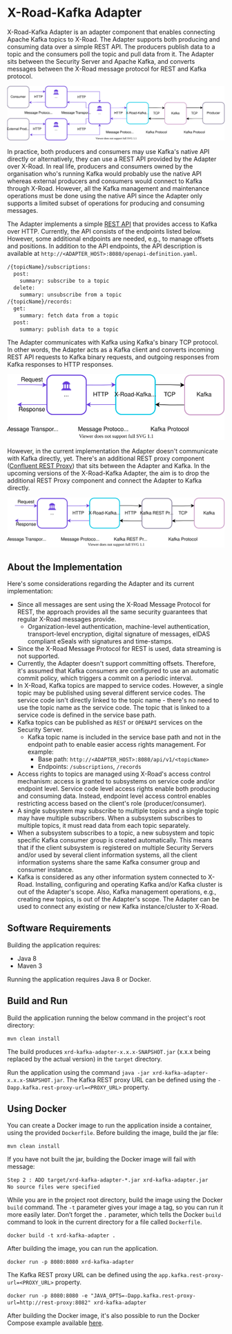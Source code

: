 # X-Road-Kafka Adapter

X-Road-Kafka Adapter is an adapter component that enables connecting Apache Kafka topics to X-Road. The Adapter 
supports both producing and consuming data over a simple REST API. The producers publish data to a topic and the consumers
poll the topic and pull data from it. The Adapter sits between the Security Server and Apache Kafka, and converts 
messages between the X-Road message protocol for REST and Kafka protocol. 

![](images/x-road-kafka-adapter-diagram-3.svg)

In practice, both producers and consumers may use Kafka's native API directly or alternatively, they can use a REST API 
provided by the Adapter over X-Road. In real life, producers and consumers owned by the organisation who's running Kafka 
would probably use the native API whereas external producers and consumers would connect to Kafka through X-Road. 
However, all the Kafka management and maintenance operations must be done using the native API since the Adapter only 
supports a limited subset of operations for producing and consuming messages.

The Adapter implements a simple [REST API](src/main/resources/public/openapi-definition.yaml) that provides access to 
Kafka over HTTP. Currently, the API consists of the endpoints listed below. However, some additional endpoints are needed,
e.g., to manage offsets and positions. In addition to the API endpoints, the API description is available at
`http://<ADAPTER_HOST>:8080/openapi-definition.yaml`.


```
/{topicName}/subscriptions:
  post:
    summary: subscribe to a topic
  delete:
    summary: unsubscribe from a topic
/{topicName}/records:
  get:
    summary: fetch data from a topic
  post:
    summary: publish data to a topic
```

The Adapter communicates with Kafka using Kafka's binary TCP protocol. In other words, the Adapter acts as a Kafka client
and converts incoming REST API requests to Kafka binary requests, and outgoing responses from Kafka responses to HTTP
responses.

![](images/x-road-kafka-adapter-diagram-1.svg)

However, in the current implementation the Adapter doesn't communicate with Kafka directly, yet. There's an additional 
REST proxy component ([Confluent REST Proxy](https://github.com/confluentinc/kafka-rest)) that 
sits between the Adapter and Kafka. In the upcoming versions of the X-Road-Kafka Adapter, the aim is to drop the 
additional REST Proxy component and connect the Adapter to Kafka directly.

![](images/x-road-kafka-adapter-diagram-2.svg)

## About the Implementation

Here's some considerations regarding the Adapter and its current implementation:

- Since all messages are sent using the X-Road Message Protocol for REST, the approach provides all the same security
guarantees that regular X-Road messages provide.
  - Organization-level authentication, machine-level authentication, transport-level encryption, digital signature of 
  messages, eIDAS compliant eSeals with signatures and time-stamps.
- Since the X-Road Message Protocol for REST is used, data streaming is not supported.
- Currently, the Adapter doesn't support committing offsets. Therefore, it's assumed that Kafka consumers are 
  configured to use an automatic commit policy, which triggers a commit on a periodic interval.
- In X-Road, Kafka topics are mapped to service codes. However, a single topic may be published using several different 
service codes. The service code isn't directly linked to the topic name - there's no need to use the topic name as the
service code. The topic that is linked to a service code is defined in the service base path.
- Kafka topics can be published as `REST` or `OPENAPI` services on the Security Server.
  - Kafka topic name is included in the service base path and not in the endpoint path to enable easier access rights
  management. For example: 
    - Base path: `http://<ADAPTER_HOST>:8080/api/v1/<topicName>`
    - Endpoints: `/subscriptions`, `/records`
- Access rights to topics are managed using X-Road's access control mechanism: access is granted to subsystems on service 
code and/or endpoint level. Service code level access rights enable both producing and consuming data. Instead, endpoint 
level access control enables restricting access based on the client's role (producer/consumer).
- A single subsystem may subscribe to multiple topics and a single topic may have multiple subscribers. When a subsystem
subscribes to multiple topics, it must read data from each topic separately.
- When a subsystem subscribes to a topic, a new subsystem and topic specific Kafka consumer group is created 
automatically. This means that if the client subsystem is registered on multiple Security Servers and/or used by several 
client information systems, all the client information systems share the same Kafka consumer group and consumer instance.
- Kafka is considered as any other information system connected to X-Road. Installing, configuring and operating Kafka 
and/or Kafka cluster is out of the Adapter's scope. Also, Kafka management operations, e.g., creating new topics, is out
of the Adapter's scope. The Adapter can be used to connect any existing or new Kafka instance/cluster to X-Road.

## Software Requirements

Building the application requires:

* Java 8
* Maven 3

Running the application requires Java 8 or Docker.

## Build and Run

Build the application running the below command in the project's root directory:

```
mvn clean install
```

The build produces `xrd-kafka-adapter-x.x.x-SNAPSHOT.jar` (x.x.x being replaced by the actual version) in the `target` directory.

Run the application using the command `java -jar xrd-kafka-adapter-x.x.x-SNAPSHOT.jar`. The Kafka REST proxy URL can be defined using the `-Dapp.kafka.rest-proxy-url=<PROXY_URL>` property.

## Using Docker

You can create a Docker image to run the application inside a container, using the provided `Dockerfile`. Before building the image, build the jar file:

```
mvn clean install
```

If you have not built the jar, building the Docker image will fail with message:

```
Step 2 : ADD target/xrd-kafka-adapter-*.jar xrd-kafka-adapter.jar
No source files were specified
```

While you are in the project root directory, build the image using the Docker `build` command. The `-t` parameter gives your image a tag, so you can run it more easily later. Don’t forget the `.` parameter, which tells the Docker `build` command to look in the current directory for a file called `Dockerfile`.

```
docker build -t xrd-kafka-adapter .
```

After building the image, you can run the application.

```
docker run -p 8080:8080 xrd-kafka-adapter
```

The Kafka REST proxy URL can be defined using the `app.kafka.rest-proxy-url=<PROXY_URL>` property.

```
docker run -p 8080:8080 -e "JAVA_OPTS=-Dapp.kafka.rest-proxy-url=http://rest-proxy:8082" xrd-kafka-adapter
```

After building the Docker image, it's also possible to run the Docker Compose example available [here](docker-compose/README.md).
